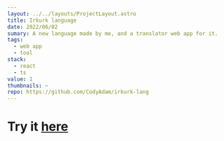 ```yaml
---
layout: ../../layouts/ProjectLayout.astro
title: Irkurk language
date: 2022/06/02
sumary: A new language made by me, and a translator web app for it.
tags: 
  - web app
  - tool
stack: 
  - react
  - ts
value: 1
thumbnails: ~
repo: https://github.com/CodyAdam/irkurk-lang
---
```


# Try it [here](https://irkurk.codyadm.com/)